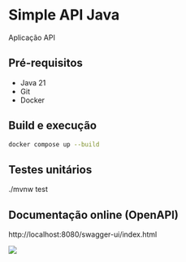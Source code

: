 # Simple API Java

Aplicação API 

## Pré-requisitos

- Java 21
- Git
- Docker

## Build e execução

```sh
docker compose up --build
```

## Testes unitários

./mvnw test


## Documentação online (OpenAPI)

http://localhost:8080/swagger-ui/index.html

![](/assets/images/swagger.png)

